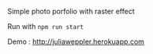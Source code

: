 Simple photo porfolio with raster effect

Run with ```npm run start```

Demo : http://juliaweppler.herokuapp.com

